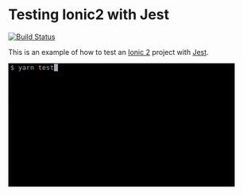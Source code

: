 # Testing Ionic2 with Jest

[![Build Status](https://travis-ci.org/datencia/ionic2-jest-example.svg?branch=master)](https://travis-ci.org/datencia/ionic2-jest-example)

This is an example of how to test an [Ionic 2](https://ionicframework.com/) project with [Jest](https://facebook.github.io/jest/).

![yarn test](readme_resources/yarn_test.gif "yarn test")
